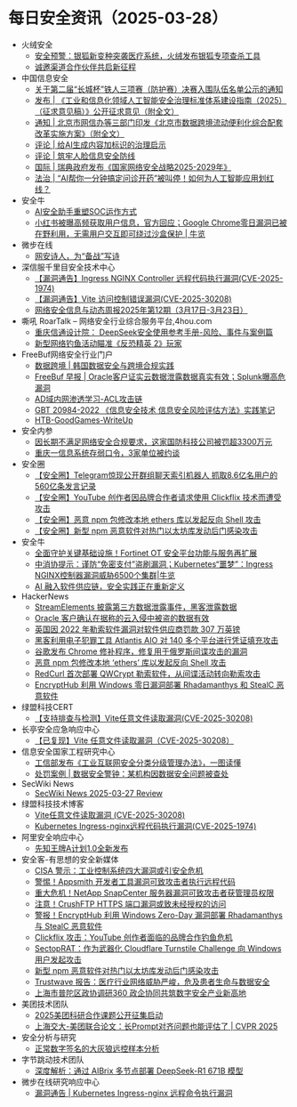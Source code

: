# 每日安全资讯（2025-03-28）

- 火绒安全
  - [安全预警：银狐新变种突袭医疗系统，火绒发布银狐专项查杀工具](https://mp.weixin.qq.com/s?__biz=MzI3NjYzMDM1Mg==&mid=2247524723&idx=1&sn=f90d67f6f9ee9557293640d570c48464&chksm=eb70bf4cdc07365aa7dc4210b57ae89c1f86047b50fc64b565145f0f6fd183908f3d19619c3d&scene=58&subscene=0#rd)
  - [诚邀渠道合作伙伴共启新征程](https://mp.weixin.qq.com/s?__biz=MzI3NjYzMDM1Mg==&mid=2247524723&idx=2&sn=49820726a3ec079f921e8608eb77b71e&chksm=eb70bf4cdc07365a5b76248d55941fd5a928905f041c7b4ac430b6dc900b061f1834d823f192&scene=58&subscene=0#rd)
- 中国信息安全
  - [关于第二届“长城杯”铁人三项赛（防护赛）决赛入围队伍名单公示的通知](https://mp.weixin.qq.com/s?__biz=MzA5MzE5MDAzOA==&mid=2664239257&idx=1&sn=8292436303b55ad574a7589bd9adf70e&chksm=8b581260bc2f9b76a83be206c10eaa4f8e41bc649bb99d92ec3e1fda4190aa02fc8c806c11ef&scene=58&subscene=0#rd)
  - [发布 | 《工业和信息化领域人工智能安全治理标准体系建设指南（2025）（征求意见稿）》公开征求意见（附全文）](https://mp.weixin.qq.com/s?__biz=MzA5MzE5MDAzOA==&mid=2664239257&idx=2&sn=fa3f6c492e3720b355ee782ffbdf3cfe&chksm=8b581260bc2f9b76d800a8b70079d08d0835417a119f7ad4537cc5e9a59a0e28f92caeb915c2&scene=58&subscene=0#rd)
  - [通知 | 北京市网信办等三部门印发《北京市数据跨境流动便利化综合配套改革实施方案》（附全文）](https://mp.weixin.qq.com/s?__biz=MzA5MzE5MDAzOA==&mid=2664239257&idx=3&sn=fedc89f01d5828acb48adac7dc766c7d&chksm=8b581260bc2f9b76df17d15d890b6ada62562ce05581acdf3993240c67fb182d31f017f27981&scene=58&subscene=0#rd)
  - [评论 | 给AI生成内容加标识的治理启示](https://mp.weixin.qq.com/s?__biz=MzA5MzE5MDAzOA==&mid=2664239257&idx=4&sn=0f239a56c15aa837a462751887334c63&chksm=8b581260bc2f9b769ff99f5d54aa2fc4a991b211eb9e34ad5794e3c4a50ba770d4f7ae80fe92&scene=58&subscene=0#rd)
  - [评论 | 筑牢人脸信息安全防线](https://mp.weixin.qq.com/s?__biz=MzA5MzE5MDAzOA==&mid=2664239257&idx=5&sn=b8f9a93c3fd889006db13e4132f908db&chksm=8b581260bc2f9b76756922050cfa36d0a14e9e1656b258414329547d12419fa72783808a0dc1&scene=58&subscene=0#rd)
  - [国际 | 瑞典政府发布《国家网络安全战略2025-2029年》](https://mp.weixin.qq.com/s?__biz=MzA5MzE5MDAzOA==&mid=2664239257&idx=6&sn=ba2fd6c4fa763fd2270120e663937cb7&chksm=8b581260bc2f9b766b0713046cdb53923b49c40af6376223c605a371167e6141a8fcc3207b1d&scene=58&subscene=0#rd)
  - [法治 | “AI帮你一分钟搞定问诊开药”被叫停！如何为人工智能应用划红线？](https://mp.weixin.qq.com/s?__biz=MzA5MzE5MDAzOA==&mid=2664239257&idx=7&sn=ee23fafa376dbc9711d0229b9329fbf8&chksm=8b581260bc2f9b76c887f365ec26cb522d0d6a7fe0a5ed2cdf4667f30a730b816caac22686bd&scene=58&subscene=0#rd)
- 安全牛
  - [AI安全助手重塑SOC运作方式](https://mp.weixin.qq.com/s?__biz=MjM5Njc3NjM4MA==&mid=2651135834&idx=1&sn=4b5a9893c1090e9340648358537414a9&chksm=bd15af898a62269f8383302094ec4a9c46427001814256f653209acbdb3c3e61696f6073829d&scene=58&subscene=0#rd)
  - [小红书被曝高频获取用户信息，官方回应；Google Chrome零日漏洞已被在野利用，无需用户交互即可绕过沙盒保护 | 牛览](https://mp.weixin.qq.com/s?__biz=MjM5Njc3NjM4MA==&mid=2651135834&idx=2&sn=df3afea773d2de326cbb14a27986090b&chksm=bd15af898a62269f8a6f9eeb295743fbfab6e13b902147503f27c7ea0a30c26c79c9f3863b6b&scene=58&subscene=0#rd)
- 微步在线
  - [网安诗人，为“备战”写诗](https://mp.weixin.qq.com/s?__biz=MzI5NjA0NjI5MQ==&mid=2650183442&idx=1&sn=1df2f2da61ca304babf2c5ae6b0c470b&chksm=f4486caec33fe5b875ba789cee701b11bf66ee5073a61870794c8577e88f32b4d0a61f492675&scene=58&subscene=0#rd)
- 深信服千里目安全技术中心
  - [【漏洞通告】Ingress NGINX Controller 远程代码执行漏洞(CVE-2025-1974)](https://mp.weixin.qq.com/s?__biz=Mzg2NjgzNjA5NQ==&mid=2247524146&idx=1&sn=d09e102574d231b235425141cfef65af&chksm=ce461422f9319d34720cf5387352c6b926feaf5841e13e10cec9259e104efcf74757876a486c&scene=58&subscene=0#rd)
  - [【漏洞通告】Vite 访问控制错误漏洞(CVE-2025-30208)](https://mp.weixin.qq.com/s?__biz=Mzg2NjgzNjA5NQ==&mid=2247524146&idx=2&sn=00efd5096a697e5effb42fccec5a1ec2&chksm=ce461422f9319d34dfc4755e058d6900dfaf3921760925dd571340aafa78035d2530190e940b&scene=58&subscene=0#rd)
  - [网络安全信息与动态周报2025年第12期（3月17日-3月23日）](https://mp.weixin.qq.com/s?__biz=Mzg2NjgzNjA5NQ==&mid=2247524146&idx=3&sn=47918f2c9bfaa5cee2c5d95d306b81ef&chksm=ce461422f9319d346c9cc46d02f4ca06e8e1c9af0876b6862f28e7f222b308a3a4e1e02b46bf&scene=58&subscene=0#rd)
- 嘶吼 RoarTalk – 网络安全行业综合服务平台,4hou.com
  - [重庆信通设计院： DeepSeek安全使用参考手册-风险、事件与案例篇](https://www.4hou.com/posts/Ar2l)
  - [新型网络钓鱼活动瞄准《反恐精英 2》玩家](https://www.4hou.com/posts/zAEy)
- FreeBuf网络安全行业门户
  - [数据跨境 | 韩国数据安全与跨境合规实践](https://www.freebuf.com/articles/neopoints/425916.html)
  - [FreeBuf 早报 | Oracle客户证实云数据泄露数据真实有效；Splunk曝高危漏洞](https://www.freebuf.com/news/425918.html)
  - [AD域内网渗透学习-ACL攻击链](https://www.freebuf.com/defense/425892.html)
  - [GBT 20984-2022 《信息安全技术 信息安全风险评估方法》实践笔记](https://www.freebuf.com/articles/network/425888.html)
  - [HTB-GoodGames-WriteUp](https://www.freebuf.com/articles/web/425857.html)
- 安全内参
  - [因长期不满足网络安全合规要求，这家国防科技公司被罚超3300万元](https://mp.weixin.qq.com/s?__biz=MzI4NDY2MDMwMw==&mid=2247514074&idx=1&sn=f40bd19ce8a49a4db155a9925821f000&chksm=ebfaf0fadc8d79ec3fd6ddd908ffb3281dc72f5c77e1690be03931953fdaeda9b8bf67e7b74a&scene=58&subscene=0#rd)
  - [重庆一信息系统存弱口令，3家单位被约谈](https://mp.weixin.qq.com/s?__biz=MzI4NDY2MDMwMw==&mid=2247514074&idx=2&sn=724c1c901c58c8e0bf44928b3f2bfbb2&chksm=ebfaf0fadc8d79ec806d3938653b25eb9275a5db4d0ff3d725ad2baf17f4065db836a967015d&scene=58&subscene=0#rd)
- 安全圈
  - [【安全圈】Telegram惊现公开群组聊天索引机器人 抓取8.6亿名用户的560亿条发言记录](https://mp.weixin.qq.com/s?__biz=MzIzMzE4NDU1OQ==&mid=2652068752&idx=1&sn=3ed6af9ca6424f9ff2aaed8978db21bb&chksm=f36e77d0c419fec6163dff8d0823338ee7b52dd9e82f407812f1c579cfe244a17a7cbf5f6b8f&scene=58&subscene=0#rd)
  - [【安全圈】YouTube 创作者因品牌合作者请求使用 Clickflix 技术而遭受攻击](https://mp.weixin.qq.com/s?__biz=MzIzMzE4NDU1OQ==&mid=2652068752&idx=2&sn=7bf7b957b9a03294c4dca0b72e1fccf9&chksm=f36e77d0c419fec619085f28ec61d3ca2206ad2b1f987305b1fe4157c2fa62bda71c8a21c80c&scene=58&subscene=0#rd)
  - [【安全圈】恶意 npm 包修改本地 ethers 库以发起反向 Shell 攻击](https://mp.weixin.qq.com/s?__biz=MzIzMzE4NDU1OQ==&mid=2652068752&idx=3&sn=8a75b78dd7bc98c8a5cd08e216afb5c6&chksm=f36e77d0c419fec64d1e9ca7d32a04bee89112d2a8f384bb4089cf94603d71dcd96fc9318164&scene=58&subscene=0#rd)
  - [【安全圈】新型 npm 恶意软件对热门以太坊库发动后门感染攻击](https://mp.weixin.qq.com/s?__biz=MzIzMzE4NDU1OQ==&mid=2652068752&idx=4&sn=bc2bbd031c4a9a33968bd04bac1a8ed4&chksm=f36e77d0c419fec68ecaf18d4382f3285340b2315eddc6ac2d3fbc0cf6cf55cde8699197940f&scene=58&subscene=0#rd)
- 安全牛
  - [全面守护关键基础设施！Fortinet OT 安全平台功能与服务再扩展](https://www.aqniu.com/vendor/108769.html)
  - [中消协提示：谨防“免密支付”盗刷漏洞；Kubernetes“噩梦”：Ingress NGINX控制器漏洞威胁6500个集群|牛览](https://www.aqniu.com/homenews/108762.html)
  - [AI 融入软件供应链，安全实践正在重新定义](https://www.aqniu.com/homenews/108761.html)
- HackerNews
  - [StreamElements 披露第三方数据泄露事件，黑客泄露数据](https://hackernews.cc/archives/58066)
  - [Oracle 客户确认在据称的云入侵中被盗的数据有效](https://hackernews.cc/archives/58063)
  - [英国因 2022 年勒索软件漏洞对软件供应商罚款 307 万英镑](https://hackernews.cc/archives/58061)
  - [黑客利用电子犯罪工具 Atlantis AIO 对 140 多个平台进行凭证填充攻击](https://hackernews.cc/archives/58059)
  - [谷歌发布 Chrome 修补程序，修复用于俄罗斯间谍攻击的漏洞](https://hackernews.cc/archives/58057)
  - [恶意 npm 包修改本地 ‘ethers’ 库以发起反向 Shell 攻击](https://hackernews.cc/archives/58055)
  - [RedCurl 首次部署 QWCrypt 勒索软件，从间谍活动转向勒索攻击](https://hackernews.cc/archives/58053)
  - [EncryptHub 利用 Windows 零日漏洞部署 Rhadamanthys 和 StealC 恶意软件](https://hackernews.cc/archives/58051)
- 绿盟科技CERT
  - [【支持排查与检测】Vite任意文件读取漏洞(CVE-2025-30208)](https://mp.weixin.qq.com/s?__biz=Mzk0MjE3ODkxNg==&mid=2247489172&idx=2&sn=6be35b296e5724047a1f7ff186aeff7d&chksm=c2c6419ff5b1c889b0e3e27e4f5e769c364a5b4300eee92161ef4b951a18cc97859554217877&scene=58&subscene=0#rd)
- 长亭安全应急响应中心
  - [【已复现】Vite 任意文件读取漏洞（CVE-2025-30208）](https://mp.weixin.qq.com/s?__biz=MzIwMDk1MjMyMg==&mid=2247492761&idx=1&sn=5f8c867388ac56894cc669a1454a5f60&chksm=96f7fbf4a18072e2487b594a12ec9eacba9abaa57fbcca2ac5c630c0e4b75cf39476131feb26&scene=58&subscene=0#rd)
- 信息安全国家工程研究中心
  - [工信部发布《工业互联网安全分类分级管理办法》，一图读懂](https://mp.weixin.qq.com/s?__biz=MzU5OTQ0NzY3Ng==&mid=2247499139&idx=1&sn=e646239b9693e26763008ebfcd9417c0&chksm=feb67c90c9c1f58656ea2e7c9d4bbaed85018cf937b317d267374dc4eb77f4c35453b28c45bd&scene=58&subscene=0#rd)
  - [处罚案例 | 数据安全警钟：某机构因数据安全问题被查处](https://mp.weixin.qq.com/s?__biz=MzU5OTQ0NzY3Ng==&mid=2247499139&idx=2&sn=85aecadf67b3e9ad7591f122cb5aebd7&chksm=feb67c90c9c1f5863ceeffa0878dd8fb9867b3f043210804fdb5df72ae46443a51c5da28a730&scene=58&subscene=0#rd)
- SecWiki News
  - [SecWiki News 2025-03-27 Review](http://www.sec-wiki.com/?2025-03-27)
- 绿盟科技技术博客
  - [Vite任意文件读取漏洞 (CVE-2025-30208)](https://blog.nsfocus.net/cve-2025-30208/)
  - [Kubernetes Ingress-nginx远程代码执行漏洞(CVE-2025-1974)](https://blog.nsfocus.net/cve-2025-1974/)
- 阿里安全响应中心
  - [先知王牌A计划1.0全新发布](https://mp.weixin.qq.com/s?__biz=MzIxMjEwNTc4NA==&mid=2652997686&idx=1&sn=7eeb0c3e69f0745cbe2c4be4976bbd9a&chksm=8c9e0761bbe98e77e3b98e8c57d8a62502cabe17f0f3e92310ecfd32c754533b2d30d2e10047&scene=58&subscene=0#rd)
- 安全客-有思想的安全新媒体
  - [CISA 警示：工业控制系统四大漏洞或引安全危机](https://www.anquanke.com/post/id/305741)
  - [警惕！Appsmith 开发者工具漏洞可致攻击者执行远程代码](https://www.anquanke.com/post/id/305727)
  - [重大危机！NetApp SnapCenter 服务器漏洞可致攻击者获管理员权限](https://www.anquanke.com/post/id/305707)
  - [注意！CrushFTP HTTPS 端口漏洞或致未经授权的访问](https://www.anquanke.com/post/id/305703)
  - [警报！EncryptHub 利用 Windows Zero-Day 漏洞部署 Rhadamanthys 与 StealC 恶意软件](https://www.anquanke.com/post/id/305701)
  - [Clickflix 攻击：YouTube 创作者面临的品牌合作钓鱼危机](https://www.anquanke.com/post/id/305697)
  - [SectopRAT：作为武器化 Cloudflare Turnstile Challenge 向 Windows 用户发起攻击](https://www.anquanke.com/post/id/305692)
  - [新型 npm 恶意软件对热门以太坊库发动后门感染攻击](https://www.anquanke.com/post/id/305690)
  - [Trustwave 报告：医疗行业网络威胁严峻，危及患者生命与数据安全](https://www.anquanke.com/post/id/305687)
  - [上海市普陀区政协调研360  政企协同共筑数字安全产业新高地](https://www.anquanke.com/post/id/305682)
- 美团技术团队
  - [2025美团科研合作课题公开征集启动](https://mp.weixin.qq.com/s?__biz=MjM5NjQ5MTI5OA==&mid=2651780131&idx=1&sn=3be1602915d1637b0377835f30f67d0b&chksm=bd122d6e8a65a478888360859af898de938613343e0c97a2867a7f83a83fe6a257d27f04cf7a&scene=58&subscene=0#rd)
  - [上海交大-美团联合论文：长Prompt对齐问题也能评估了 | CVPR 2025](https://mp.weixin.qq.com/s?__biz=MjM5NjQ5MTI5OA==&mid=2651780131&idx=2&sn=f90c1f4b1928530804ba39167a86f7bd&chksm=bd122d6e8a65a47896038ac09fbe64f1f4aa884e6fc270a9b1f28256ff08d04750da30173571&scene=58&subscene=0#rd)
- 安全分析与研究
  - [正常数字签名的大灰狼远控样本分析](https://mp.weixin.qq.com/s?__biz=MzA4ODEyODA3MQ==&mid=2247491265&idx=1&sn=a07752d8f06869315f9f794b668b3e8d&chksm=902fb1e9a75838ffcc3bdd6e3e2ae243cbacad13168d8b2a7060f61cc00e9d23a7ff3c1195d8&scene=58&subscene=0#rd)
- 字节跳动技术团队
  - [深度解析：通过 AIBrix 多节点部署 DeepSeek-R1 671B 模型](https://mp.weixin.qq.com/s?__biz=MzI1MzYzMjE0MQ==&mid=2247514017&idx=1&sn=b9bdbac62bbbb84bfdd6360394789354&chksm=e9d37c43dea4f555d7da6d8cb1e821f227d75aafce2cabdef5dfd0fcfd65e0b2f06113e45494&scene=58&subscene=0#rd)
- 微步在线研究响应中心
  - [漏洞通告 | Kubernetes Ingress-nginx 远程命令执行漏洞](https://mp.weixin.qq.com/s?__biz=Mzg5MTc3ODY4Mw==&mid=2247507742&idx=1&sn=b7ccd3b0c1a65d6e8d62b80f4e20a150&chksm=cfcabc0af8bd351c34cb4c878fe7fbd7a29db26e7a02ac762c35c0a2366edabcdb81c2d4f0e6&scene=58&subscene=0#rd)
